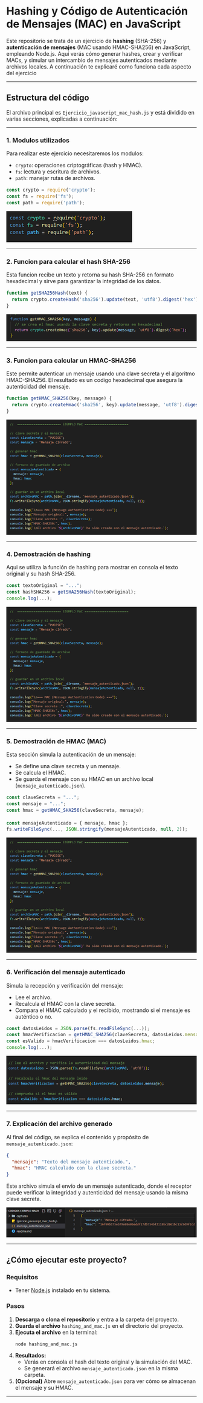 # Hashing y Código de Autenticación de Mensajes (MAC) en JavaScript

Este repositorio se trata de un ejercicio de **hashing** (SHA-256) y **autenticación de mensajes** (MAC usando HMAC-SHA256) en JavaScript, empleando Node.js. Aquí verás cómo generar hashes, crear y verificar MACs, y simular un intercambio de mensajes autenticados mediante archivos locales.
A continuación te explicaré como funciona cada aspecto del ejercicio

---

## Estructura del código

El archivo principal es `Ejercicio_javascript_mac_hash.js` y está dividido en varias secciones, explicadas a continuación:

---

### 1. Modulos utilizados

Para realizar este ejercicio necesitaremos los modulos:
- `crypto`: operaciones criptográficas (hash y HMAC).
- `fs`: lectura y escritura de archivos.
- `path`: manejar rutas de archivos.

```js
const crypto = require('crypto');
const fs = require('fs');
const path = require('path');
```

![Captura de importación de módulos](/capturas/captura1.png)

---

### 2. Funcion para calcular el hash SHA-256

Esta funcion recibe un texto y retorna su hash SHA-256 en formato hexadecimal y sirve para garantizar la integridad de los datos.

```js
function getSHA256Hash(text) {
  return crypto.createHash('sha256').update(text, 'utf8').digest('hex');
}
```

![Captura de hash SHA-256](/capturas/captura2.png)

---

### 3. Funcion para calcular un HMAC-SHA256

Este permite autenticar un mensaje usando una clave secreta y el algoritmo HMAC-SHA256. El resultado es un codigo hexadecimal que asegura la autenticidad del mensaje.

```js
function getHMAC_SHA256(key, message) {
  return crypto.createHmac('sha256', key).update(message, 'utf8').digest('hex');
}
```

![Captura de HMAC SHA-256](/capturas/captura3.png)

---

### 4. Demostración de hashing

Aqui se utiliza la función de hashing para mostrar en consola el texto original y su hash SHA-256.

```js
const textoOriginal = "...";
const hashSHA256 = getSHA256Hash(textoOriginal);
console.log(...);
```

![Captura de resultado de hash](/capturas/captura4.png)

---

### 5. Demostración de HMAC (MAC)

Esta sección simula la autenticación de un mensaje:
- Se define una clave secreta y un mensaje.
- Se calcula el HMAC.
- Se guarda el mensaje con su HMAC en un archivo local (`mensaje_autenticado.json`).

```js
const claveSecreta = "...";
const mensaje = "...";
const hmac = getHMAC_SHA256(claveSecreta, mensaje);

const mensajeAutenticado = { mensaje, hmac };
fs.writeFileSync(..., JSON.stringify(mensajeAutenticado, null, 2));
```

![Captura de MAC y archivo generado](/capturas/captura5.png)

---

### 6. Verificación del mensaje autenticado

Simula la recepción y verificación del mensaje:
- Lee el archivo.
- Recalcula el HMAC con la clave secreta.
- Compara el HMAC calculado y el recibido, mostrando si el mensaje es auténtico o no.

```js
const datosLeidos = JSON.parse(fs.readFileSync(...));
const hmacVerificacion = getHMAC_SHA256(claveSecreta, datosLeidos.mensaje);
const esValido = hmacVerificacion === datosLeidos.hmac;
console.log(...);
```

![Captura de verificación de autenticidad](/capturas/captura6.png)

---

### 7. Explicación del archivo generado

Al final del código, se explica el contenido y propósito de `mensaje_autenticado.json`:

```json
{
  "mensaje": "Texto del mensaje autenticado.",
  "hmac": "HMAC calculado con la clave secreta."
}
```

Este archivo simula el envío de un mensaje autenticado, donde el receptor puede verificar la integridad y autenticidad del mensaje usando la misma clave secreta.

![Captura del archivo JSON generado](/capturas/captura7.png)

---

## ¿Cómo ejecutar este proyecto?

### **Requisitos**
- Tener [Node.js](https://nodejs.org/) instalado en tu sistema.

### **Pasos**

1. **Descarga o clona el repositorio** y entra a la carpeta del proyecto.
2. **Guarda el archivo** `hashing_and_mac.js` en el directorio del proyecto.
3. **Ejecuta el archivo** en la terminal:
    ```
    node hashing_and_mac.js
    ```
4. **Resultados:**
    - Verás en consola el hash del texto original y la simulación del MAC.
    - Se generará el archivo `mensaje_autenticado.json` en la misma carpeta.
5. **(Opcional)** Abre `mensaje_autenticado.json` para ver cómo se almacenan el mensaje y su HMAC.

---